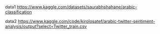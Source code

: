 data1 https://www.kaggle.com/datasets/saurabhshahane/arabic-classification

data2 https://www.kaggle.com/code/kirolosatef/arabic-twitter-sentiment-analysis/output?select=Twitter_train.csv
